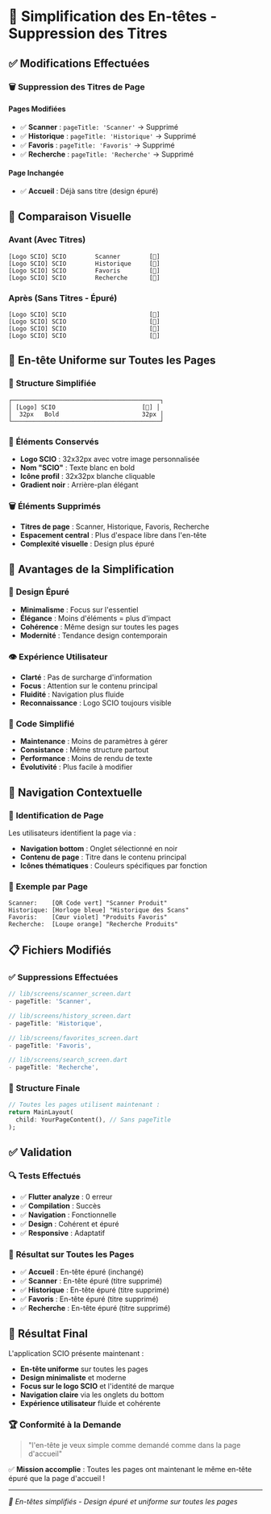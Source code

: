 # 🎯 Simplification des En-têtes - Suppression des Titres

## ✅ Modifications Effectuées

### 🗑️ **Suppression des Titres de Page**

#### **Pages Modifiées**
- ✅ **Scanner** : `pageTitle: 'Scanner'` → Supprimé
- ✅ **Historique** : `pageTitle: 'Historique'` → Supprimé
- ✅ **Favoris** : `pageTitle: 'Favoris'` → Supprimé
- ✅ **Recherche** : `pageTitle: 'Recherche'` → Supprimé

#### **Page Inchangée**
- ✅ **Accueil** : Déjà sans titre (design épuré)

## 🎨 **Comparaison Visuelle**

### **Avant** (Avec Titres)
```
[Logo SCIO] SCIO        Scanner        [👤]
[Logo SCIO] SCIO        Historique     [👤]
[Logo SCIO] SCIO        Favoris        [👤]
[Logo SCIO] SCIO        Recherche      [👤]
```

### **Après** (Sans Titres - Épuré)
```
[Logo SCIO] SCIO                       [👤]
[Logo SCIO] SCIO                       [👤]
[Logo SCIO] SCIO                       [👤]
[Logo SCIO] SCIO                       [👤]
```

## 🎯 **En-tête Uniforme sur Toutes les Pages**

### 🖤 **Structure Simplifiée**
```
┌─────────────────────────────────────────┐
│ [Logo] SCIO                        [👤] │
│  32px   Bold                       32px │
└─────────────────────────────────────────┘
```

### 🎨 **Éléments Conservés**
- **Logo SCIO** : 32x32px avec votre image personnalisée
- **Nom "SCIO"** : Texte blanc en bold
- **Icône profil** : 32x32px blanche cliquable
- **Gradient noir** : Arrière-plan élégant

### 🗑️ **Éléments Supprimés**
- **Titres de page** : Scanner, Historique, Favoris, Recherche
- **Espacement central** : Plus d'espace libre dans l'en-tête
- **Complexité visuelle** : Design plus épuré

## 🚀 **Avantages de la Simplification**

### 🎨 **Design Épuré**
- **Minimalisme** : Focus sur l'essentiel
- **Élégance** : Moins d'éléments = plus d'impact
- **Cohérence** : Même design sur toutes les pages
- **Modernité** : Tendance design contemporain

### 👁️ **Expérience Utilisateur**
- **Clarté** : Pas de surcharge d'information
- **Focus** : Attention sur le contenu principal
- **Fluidité** : Navigation plus fluide
- **Reconnaissance** : Logo SCIO toujours visible

### 🔧 **Code Simplifié**
- **Maintenance** : Moins de paramètres à gérer
- **Consistance** : Même structure partout
- **Performance** : Moins de rendu de texte
- **Évolutivité** : Plus facile à modifier

## 📱 **Navigation Contextuelle**

### 🧭 **Identification de Page**
Les utilisateurs identifient la page via :
- **Navigation bottom** : Onglet sélectionné en noir
- **Contenu de page** : Titre dans le contenu principal
- **Icônes thématiques** : Couleurs spécifiques par fonction

### 🎯 **Exemple par Page**
```
Scanner:    [QR Code vert] "Scanner Produit"
Historique: [Horloge bleue] "Historique des Scans"
Favoris:    [Cœur violet] "Produits Favoris"
Recherche:  [Loupe orange] "Recherche Produits"
```

## 📋 **Fichiers Modifiés**

### ✅ **Suppressions Effectuées**
```dart
// lib/screens/scanner_screen.dart
- pageTitle: 'Scanner',

// lib/screens/history_screen.dart  
- pageTitle: 'Historique',

// lib/screens/favorites_screen.dart
- pageTitle: 'Favoris',

// lib/screens/search_screen.dart
- pageTitle: 'Recherche',
```

### 🎯 **Structure Finale**
```dart
// Toutes les pages utilisent maintenant :
return MainLayout(
  child: YourPageContent(), // Sans pageTitle
);
```

## ✅ **Validation**

### 🔍 **Tests Effectués**
- ✅ **Flutter analyze** : 0 erreur
- ✅ **Compilation** : Succès
- ✅ **Navigation** : Fonctionnelle
- ✅ **Design** : Cohérent et épuré
- ✅ **Responsive** : Adaptatif

### 📱 **Résultat sur Toutes les Pages**
- ✅ **Accueil** : En-tête épuré (inchangé)
- ✅ **Scanner** : En-tête épuré (titre supprimé)
- ✅ **Historique** : En-tête épuré (titre supprimé)
- ✅ **Favoris** : En-tête épuré (titre supprimé)
- ✅ **Recherche** : En-tête épuré (titre supprimé)

## 🎯 **Résultat Final**

L'application SCIO présente maintenant :
- **En-tête uniforme** sur toutes les pages
- **Design minimaliste** et moderne
- **Focus sur le logo SCIO** et l'identité de marque
- **Navigation claire** via les onglets du bottom
- **Expérience utilisateur** fluide et cohérente

### 🏆 **Conformité à la Demande**
> "l'en-tête je veux simple comme demandé comme dans la page d'accueil"

✅ **Mission accomplie** : Toutes les pages ont maintenant le même en-tête épuré que la page d'accueil !

---

*🎯 En-têtes simplifiés - Design épuré et uniforme sur toutes les pages* 